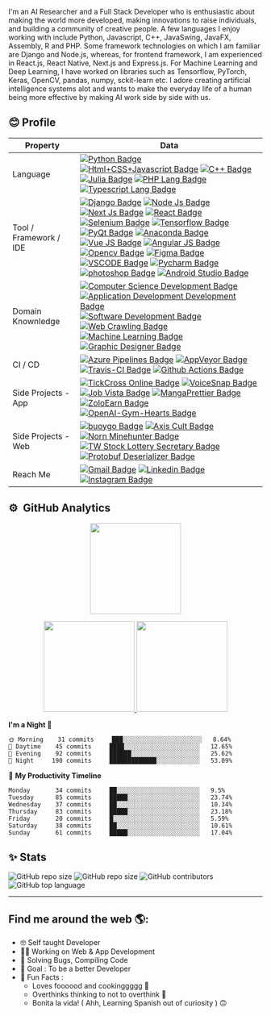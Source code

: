 <p>I'm an AI Researcher and a Full Stack Developer who is enthusiastic about making the world more developed, making innovations to raise individuals, and building a community of creative people. A few languages I enjoy working with include Python, Javascript, C++, JavaSwing, JavaFX, Assembly, R and PHP. Some framework technologies on which I am familiar are Django and Node.js, whereas, for frontend framework, I am experienced in React.js, React Native, Next.js and Express.js. For Machine Learning and Deep Learning, I have worked on libraries such as Tensorflow, PyTorch, Keras, OpenCV, pandas, numpy, sckit-learn etc. I adore creating artificial intelligence systems alot and wants to make the everyday life of a human being more effective by making AI work side by side with us.</p>

## 😊 Profile
Property                 | Data  
-------------------------|------
Language                 | [![Python Badge](https://img.shields.io/badge/-Python-3776AB?style=flat&logo=Python&logoColor=white)](https://github.com/search?l=Python&q=user%3Asyedasadabbas&type=Repositories) [![Html+CSS+Javascript Badge](https://img.shields.io/badge/-Javascript-F7DF1E?style=flat&logo=Javascript&logoColor=white)](https://github.com/search?l=Javascript&q=user%3Asyedasadabbas&type=Repositories) [![C++ Badge](https://img.shields.io/badge/-C%20plus%20plus-00599C?style=flat&logo=C%2B%2B&logoColor=white)](https://github.com/search?l=Cpp&q=user%3Asyedasadabbas&type=Repositories) [![Julia Badge](https://img.shields.io/badge/-Julia-blueviolet?style=flat&logo=julia&logoColor=white)](https://github.com/search?l=julia&q=user%3Asyedasadabbas&type=Repositories) [![PHP Lang Badge](https://img.shields.io/badge/-PHP-7377AD?style=flat&logo=php&logoColor=white)](https://github.com/search?l=php&q=user%3Asyedasadabbas&type=Repositories) [![Typescript Lang Badge](https://img.shields.io/badge/-Typescript-3178C6?style=flat&logo=typescript&logoColor=white)](https://github.com/search?l=typescript&q=user%3Asyedasadabbas&type=Repositories)
Tool / Framework / IDE    | [![Django Badge](https://img.shields.io/badge/-Django-033829?style=flat&logo=django&logoColor=white)](https://github.com/search?l=Django&q=user%3Asyedasadabbas&type=Repositories) [![Node Js Badge](https://img.shields.io/badge/-Node%20Js-339933?style=flat&logo=node.js&logoColor=white)](https://github.com/search?l=node%20js&q=user%3Asyedasadabbas&type=Repositories) [![Next Js Badge](https://img.shields.io/badge/-Next%20Js-000000?style=flat&logo=next.js&logoColor=white)](https://github.com/search?l=next%20js&q=user%3Asyedasadabbas&type=Repositories) [![React Badge](https://img.shields.io/badge/-React-61DAFB?style=flat&logo=react&logoColor=white)](https://github.com/search?l=React&q=user%3Asyedasadabbas&type=Repositories) [![Selenium Badge](https://img.shields.io/badge/-Selenium-43B02A?style=flat&logo=selenium&logoColor=white)](https://github.com/search?l=Selenium&q=user%3Asyedasadabbas&type=Repositories) [![Tensorflow Badge](https://img.shields.io/badge/-Tensorflow-F1B534?style=flat&logo=tensorflow&logoColor=white)](https://github.com/search?l=Tensorflow&q=user%3Asyedasadabbas&type=Repositories) [![PyQt Badge](https://img.shields.io/badge/-PyQt-41CD52?style=flat&logo=Qt&logoColor=white)](https://github.com/search?l=pyqt&q=user%3Asyedasadabbas&type=Repositories) [![Anaconda Badge](https://img.shields.io/badge/-Anaconda-46A267?style=flat&logo=anaconda&logoColor=white)](https://github.com/search?l=Python&q=user%3Asyedasadabbas&type=Repositories) [![Vue JS Badge](https://img.shields.io/badge/-Vue%20JS-32475B?style=flat&logo=javascript&logoColor=white)](https://github.com/search?l=Javascript&q=user%3Asyedasadabbas&type=Repositories) [![Angular JS Badge](https://img.shields.io/badge/-Angular-DD0031?style=flat&logo=angular&logoColor=white)](https://github.com/search?l=angular&q=user%3Asyedasadabbas&type=Repositories) [![Opencv Badge](https://img.shields.io/badge/-OpenCV-051DF0?style=flat&logo=python&logoColor=white)](https://github.com/search?l=Python&q=user%3Asyedasadabbas&type=Repositories) [![Figma Badge](https://img.shields.io/badge/-Figma-9E55F1?style=flat&logo=figma&logoColor=white)](https://www.figma.com/@imranakbar) [![VSCODE Badge](https://img.shields.io/badge/-VS%20Code-007ACC?style=flat&logo=visualstudiocode&logoColor=white)](https://github.com/syedasadabbas) [![Pycharm Badge](https://img.shields.io/badge/-Pycharm-24D38C?style=flat&logo=pycharm&logoColor=white)](https://github.com/search?l=Python&q=user%3Asyedasadabbas&type=Repositories) [![photoshop Badge](https://img.shields.io/badge/-Photoshop-26C9FF?style=flat&logo=Adobe-Photoshop&logoColor=white)](https://github.com/search?l=html&q=user%3Asyedasadabbas&type=Repositories) [![Android Studio Badge](https://img.shields.io/badge/-Android%20Studio-3DDC84?style=flat&logo=android-studio&logoColor=white)](https://github.com/search?l=android&q=user%3Asyedasadabbas&type=Repositories) 
Domain Knownledge        | [![Computer Science Development Badge](https://img.shields.io/badge/-Computer%20Science-FAB040?style=flat&logoColor=white)](https://github.com/search?q=user%syedasadabbas&type=Repositories) [![Application Development Development Badge](https://img.shields.io/badge/-Application%20Development-4C8CBF?style=flat&logoColor=white)](https://github.com/search?q=user%syedasadabbas&type=Repositories) [![Software Development Badge](https://img.shields.io/badge/-Software%20Development-FF6600?style=flat&logoColor=white)](https://github.com/search?q=user%syedasadabbas&type=Repositories) [![Web Crawling Badge](https://img.shields.io/badge/-Web%20Crawling-036CB5?style=flat&logoColor=white)](https://github.com/search?q=user%syedasadabbas&type=Repositories) [![Machine Learning Badge](https://img.shields.io/badge/-Machine%20Learning-01D277?style=flat&logoColor=white)](https://github.com/search?q=user%syedasadabbas&type=Repositories) [![Graphic Designer Badge](https://img.shields.io/badge/-Graphic%20Designer-9E55F1?style=flat&logoColor=white)](https://github.com/search?q=user%syedasadabbas&type=Repositories)
CI / CD                  | [![Azure Pipelines Badge](https://img.shields.io/badge/-Azure%20Pipelines-2560E0?style=flat&logo=Azure-Pipelines&logoColor=white)](https://github.com/search?q=user%syedasadabbas&type=Repositories) [![AppVeyor Badge](https://img.shields.io/badge/-AppVeyor-00B3E0?style=flat&logo=AppVeyor&logoColor=white)](https://github.com/search?q=user%syedasadabbas&type=Repositories) [![Travis-CI Badge](https://img.shields.io/badge/-Travis%20CI-3EAAAF?style=flat&logo=Travis-CI&logoColor=white)](https://github.com/search?q=user%syedasadabbas&type=Repositories) [![Github Actions Badge](https://img.shields.io/badge/-Github%20Actions-2088FF?style=flat&logo=Github-Actions&logoColor=white)](https://github.com/search?q=user%syedasadabbas&type=Repositories)
Side Projects - App <img width=200/> | [![TickCross Online Badge](https://img.shields.io/badge/-TickCross%20Online-F7DF1E?style=flat&logoColor=white)](https://github.com/syedasadabbas/) [![VoiceSnap Badge](https://img.shields.io/badge/-VoiceSnap-darkorange?style=flat&logoColor=white)](https://github.com/syedasadabbas/) [![Job Vista Badge](https://img.shields.io/badge/-Job%20Vista-000000?style=flat&logoColor=white)](https://github.com/syedasadabbas/) [![MangaPrettier Badge](https://img.shields.io/badge/-MangaPrettier-orange?style=flat&logoColor=white)](https://github.com/syedasadabbas/) [![ZoloEarn Badge](https://img.shields.io/badge/-ZoloEarn-deepskyblue?style=flat&logoColor=white)](https://github.com/syedasadabbas/) [![OpenAI-Gym-Hearts Badge](https://img.shields.io/badge/-OpenAI%20Gym%20Hearts-darkslateblue?style=flat&logoColor=white)](https://github.com/syedasadabbas/)
Side Projects - Web      | [![buoygo Badge](https://img.shields.io/badge/-Bouygo-red?style=flat&logoColor=white)](https://github.com/syedasadabbas/) [![Axis Cult Badge](https://img.shields.io/badge/-Axis%20Cult-00eeff?style=flat&logoColor=white)](https://github.com/syedasadabbas/) [![Norn Minehunter Badge](https://img.shields.io/badge/-Norn%20Minehunter-gold?style=flat&logoColor=white)](https://github.com/syedasadabbas/) [![TW Stock Lottery Secretary Badge](https://img.shields.io/badge/-TW%20Stock%20Lottery%20Secretary-3b5998?style=flat&logoColor=white)](https://www.facebook.com/%E8%82%A1%E7%A5%A8%E6%8A%BD%E7%B1%A4%E5%B0%8F%E7%A7%98%E6%9B%B8-115560563215006/) [![Protobuf Deserializer Badge](https://img.shields.io/badge/-Protobuf%20Deserializer-red?style=flat&logoColor=white)](https://protobuf-deserializer.zmcx16.moe/)
Reach Me                 | [![Gmail Badge](https://img.shields.io/badge/-asadabbassherazi-e54448?style=flat&logo=Gmail&logoColor=white)](mailto:asadabbassherazi@gmail.com) [![Linkedin Badge](https://img.shields.io/badge/-syedasadabbas-blue?style=flat&logo=Linkedin&logoColor=white)]([https://www.linkedin.com/in/imranakbarofficial/](https://www.linkedin.com/in/syed-asad-abbas-234325201/)) [![Instagram Badge](https://img.shields.io/badge/-iam_.eleven-ff69b4?style=flat&logo=instagram&logoColor=white)]([https://www.instagram.com/x.imran_akbar/](https://www.instagram.com/iam_.eleven/))

## ⚙️ &nbsp;GitHub Analytics

<p align="center">
<img height="180em" src="https://github-readme-streak-stats.herokuapp.com?user=syedasadabbas&theme=algolia&date_format=M%20j%5B%2C%20Y%5D&fire=FF8623"/>
</p>

<p align="center">
<a href="https://github.com/syedasadabbas">
  <img height="180em" src="https://github-readme-stats-eight-theta.vercel.app/api?username=syedasadabbas&show_icons=true&theme=algolia&include_all_commits=true&count_private=true"/>
  <img height="180em" src="https://github-readme-stats-eight-theta.vercel.app/api/top-langs/?username=syedasadabbas&layout=compact&langs_count=8&theme=algolia"/>
</a>
</p>

<!--START_SECTION:waka-->
**I'm a Night 🦉** 

```text
🌞 Morning    31 commits     ███░░░░░░░░░░░░░░░░░░░░░░   8.64% 
🌆 Daytime    45 commits     ████░░░░░░░░░░░░░░░░░░░░░   12.65% 
🌃 Evening    92 commits     ██████░░░░░░░░░░░░░░░░░░░   25.62%
🌙 Night     190 commits     █████████████░░░░░░░░░░░░   53.09% 

```
📅 **My Productivity Timeline** 

```text
Monday       34 commits     ██░░░░░░░░░░░░░░░░░░░░░░░   9.5%  
Tuesday      85 commits     █████░░░░░░░░░░░░░░░░░░░░   23.74%  
Wednesday    37 commits     ██░░░░░░░░░░░░░░░░░░░░░░░   10.34%  
Thursday     83 commits     █████░░░░░░░░░░░░░░░░░░░░   23.18%  
Friday       20 commits     █░░░░░░░░░░░░░░░░░░░░░░░░   5.59%  
Saturday     38 commits     ██░░░░░░░░░░░░░░░░░░░░░░░   10.61%  
Sunday       61 commits     █████░░░░░░░░░░░░░░░░░░░░   17.04%  

```

## ✨ Stats
![GitHub repo size](https://img.shields.io/endpoint?url=https%3A%2F%2Fhits.dwyl.com%2Fsyedasadabbas%2Fsyedasadabbas.json%3Fcolor%3Dpink) ![GitHub repo size](https://img.shields.io/github/repo-size/syedasadabbas/syedasadabbas?color=green) ![GitHub contributors](https://img.shields.io/github/contributors/syedasadabbas/syedasadabbas?color=brightgreen) ![GitHub top language](https://img.shields.io/github/languages/top/syedasadabbas/syedasadabbas)


<!--END_SECTION:waka-->
---

## Find me around the web 🌎:



- 🤓 Self taught Developer 
- 👩‍💻 Working on Web & App Development 
- 📝 Solving Bugs, Compiling Code
- 🎯 Goal : To be a better Developer 
- 💌 Fun Facts : 
    - Loves foooood and cookinggggg 🐼 
    - Overthinks thinking to not to overthink 🙂
    - Bonita la vida! ( Ahh, Learning Spanish out of curiosity ) 🙃
